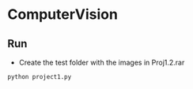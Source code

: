 # ComputerVision

## Run

- Create the test folder with the images in Proj1.2.rar 

```console
python project1.py
```


